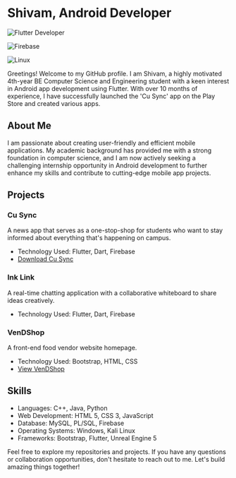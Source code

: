 # Shivam, Android Developer
![Flutter Developer](https://img.shields.io/badge/Flutter%20Developer-blue?style=for-the-badge&logo=flutter&logoColor=white)

![Firebase](https://img.shields.io/badge/Firebase-yellow?style=for-the-badge&logo=firebase&logoColor=white)

![Linux](https://img.shields.io/badge/Linux-green?style=for-the-badge&logo=linux&logoColor=white)


Greetings! Welcome to my GitHub profile. I am Shivam, a highly motivated 4th-year BE Computer Science and Engineering student with a keen interest in Android app development using Flutter. With over 10 months of experience, I have successfully launched the 'Cu Sync' app on the Play Store and created various apps.

## About Me
I am passionate about creating user-friendly and efficient mobile applications. My academic background has provided me with a strong foundation in computer science, and I am now actively seeking a challenging internship opportunity in Android development to further enhance my skills and contribute to cutting-edge mobile app projects.

## Projects

### Cu Sync
A news app that serves as a one-stop-shop for students who want to stay informed about everything that's happening on campus.
- Technology Used: Flutter, Dart, Firebase
- [Download Cu Sync](https://play.google.com/store/apps/details?id=com.cmps.news)

### Ink Link
A real-time chatting application with a collaborative whiteboard to share ideas creatively.
- Technology Used: Flutter, Dart, Firebase

### VenDShop
A front-end food vendor website homepage.
- Technology Used: Bootstrap, HTML, CSS
- [View VenDShop](http://ven.epizy.com/vendshop/homepage.html)

## Skills
- Languages: C++, Java, Python
- Web Development: HTML 5, CSS 3, JavaScript
- Database: MySQL, PL/SQL, Firebase
- Operating Systems: Windows, Kali Linux
- Frameworks: Bootstrap, Flutter, Unreal Engine 5

Feel free to explore my repositories and projects. If you have any questions or collaboration opportunities, don't hesitate to reach out to me. Let's build amazing things together!
